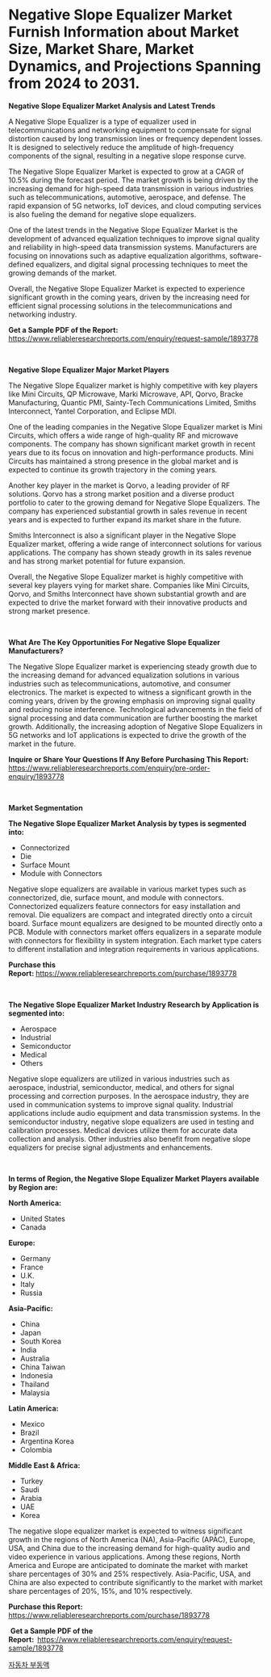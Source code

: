 <p><h1>Negative Slope Equalizer Market Furnish Information about Market Size, Market Share, Market Dynamics, and Projections Spanning from 2024 to 2031.</h1></p><p><strong>Negative Slope Equalizer Market Analysis and Latest Trends</strong></p>
<p><p>A Negative Slope Equalizer is a type of equalizer used in telecommunications and networking equipment to compensate for signal distortion caused by long transmission lines or frequency dependent losses. It is designed to selectively reduce the amplitude of high-frequency components of the signal, resulting in a negative slope response curve.</p><p>The Negative Slope Equalizer Market is expected to grow at a CAGR of 10.5% during the forecast period. The market growth is being driven by the increasing demand for high-speed data transmission in various industries such as telecommunications, automotive, aerospace, and defense. The rapid expansion of 5G networks, IoT devices, and cloud computing services is also fueling the demand for negative slope equalizers.</p><p>One of the latest trends in the Negative Slope Equalizer Market is the development of advanced equalization techniques to improve signal quality and reliability in high-speed data transmission systems. Manufacturers are focusing on innovations such as adaptive equalization algorithms, software-defined equalizers, and digital signal processing techniques to meet the growing demands of the market.</p><p>Overall, the Negative Slope Equalizer Market is expected to experience significant growth in the coming years, driven by the increasing need for efficient signal processing solutions in the telecommunications and networking industry.</p></p>
<p><strong>Get a Sample PDF of the Report:&nbsp;</strong> <a href="https://www.reliableresearchreports.com/enquiry/request-sample/1893778">https://www.reliableresearchreports.com/enquiry/request-sample/1893778</a></p>
<p>&nbsp;</p>
<p><strong>Negative Slope Equalizer Major Market Players</strong></p>
<p><p>The Negative Slope Equalizer market is highly competitive with key players like Mini Circuits, QP Microwave, Marki Microwave, API, Qorvo, Bracke Manufacturing, Quantic PMI, Sainty-Tech Communications Limited, Smiths Interconnect, Yantel Corporation, and Eclipse MDI. </p><p>One of the leading companies in the Negative Slope Equalizer market is Mini Circuits, which offers a wide range of high-quality RF and microwave components. The company has shown significant market growth in recent years due to its focus on innovation and high-performance products. Mini Circuits has maintained a strong presence in the global market and is expected to continue its growth trajectory in the coming years.</p><p>Another key player in the market is Qorvo, a leading provider of RF solutions. Qorvo has a strong market position and a diverse product portfolio to cater to the growing demand for Negative Slope Equalizers. The company has experienced substantial growth in sales revenue in recent years and is expected to further expand its market share in the future.</p><p>Smiths Interconnect is also a significant player in the Negative Slope Equalizer market, offering a wide range of interconnect solutions for various applications. The company has shown steady growth in its sales revenue and has strong market potential for future expansion.</p><p>Overall, the Negative Slope Equalizer market is highly competitive with several key players vying for market share. Companies like Mini Circuits, Qorvo, and Smiths Interconnect have shown substantial growth and are expected to drive the market forward with their innovative products and strong market presence.</p></p>
<p>&nbsp;</p>
<p><strong>What Are The Key Opportunities For Negative Slope Equalizer Manufacturers?</strong></p>
<p><p>The Negative Slope Equalizer market is experiencing steady growth due to the increasing demand for advanced equalization solutions in various industries such as telecommunications, automotive, and consumer electronics. The market is expected to witness a significant growth in the coming years, driven by the growing emphasis on improving signal quality and reducing noise interference. Technological advancements in the field of signal processing and data communication are further boosting the market growth. Additionally, the increasing adoption of Negative Slope Equalizers in 5G networks and IoT applications is expected to drive the growth of the market in the future.</p></p>
<p><strong>Inquire or Share Your Questions If Any Before Purchasing This Report:</strong> <a href="https://www.reliableresearchreports.com/enquiry/pre-order-enquiry/1893778">https://www.reliableresearchreports.com/enquiry/pre-order-enquiry/1893778</a></p>
<p>&nbsp;</p>
<p><strong>Market Segmentation</strong></p>
<p><strong>The Negative Slope Equalizer Market Analysis by types is segmented into:</strong></p>
<p><ul><li>Connectorized</li><li>Die</li><li>Surface Mount</li><li>Module with Connectors</li></ul></p>
<p><p>Negative slope equalizers are available in various market types such as connectorized, die, surface mount, and module with connectors. Connectorized equalizers feature connectors for easy installation and removal. Die equalizers are compact and integrated directly onto a circuit board. Surface mount equalizers are designed to be mounted directly onto a PCB. Module with connectors market offers equalizers in a separate module with connectors for flexibility in system integration. Each market type caters to different installation and integration requirements in various applications.</p></p>
<p><strong>Purchase this Report:&nbsp;</strong><a href="https://www.reliableresearchreports.com/purchase/1893778">https://www.reliableresearchreports.com/purchase/1893778</a></p>
<p>&nbsp;</p>
<p><strong>The Negative Slope Equalizer Market Industry Research by Application is segmented into:</strong></p>
<p><ul><li>Aerospace</li><li>Industrial</li><li>Semiconductor</li><li>Medical</li><li>Others</li></ul></p>
<p><p>Negative slope equalizers are utilized in various industries such as aerospace, industrial, semiconductor, medical, and others for signal processing and correction purposes. In the aerospace industry, they are used in communication systems to improve signal quality. Industrial applications include audio equipment and data transmission systems. In the semiconductor industry, negative slope equalizers are used in testing and calibration processes. Medical devices utilize them for accurate data collection and analysis. Other industries also benefit from negative slope equalizers for precise signal adjustments and enhancements.</p></p>
<p>&nbsp;</p>
<p><strong>In terms of Region, the Negative Slope Equalizer Market Players available by Region are:</strong></p>
<p>
    <p> <strong> North America: </strong>
        <ul>
            <li>United States</li>
            <li>Canada</li>
        </ul>
        </p> 
    <p> <strong> Europe: </strong>
        <ul>
            <li>Germany</li>
            <li>France</li>
            <li>U.K.</li>
            <li>Italy</li>
            <li>Russia</li>
        </ul>
        </p> 
    <p> <strong> Asia-Pacific: </strong>
        <ul>
            <li>China</li>
            <li>Japan</li>
            <li>South Korea</li>
            <li>India</li>
            <li>Australia</li>
            <li>China Taiwan</li>
            <li>Indonesia</li>
            <li>Thailand</li>
            <li>Malaysia</li>
        </ul>
        </p> 
    <p> <strong> Latin America: </strong>
        <ul>
            <li>Mexico</li>
            <li>Brazil</li>
            <li>Argentina Korea</li>
            <li>Colombia</li>
        </ul>
        </p> 
    <p> <strong> Middle East & Africa: </strong>
        <ul>
            <li>Turkey</li>
            <li>Saudi</li>
            <li>Arabia</li>
            <li>UAE</li>
            <li>Korea</li>
        </ul>
    </p>
    </p>
<p><p>The negative slope equalizer market is expected to witness significant growth in the regions of North America (NA), Asia-Pacific (APAC), Europe, USA, and China due to the increasing demand for high-quality audio and video experience in various applications. Among these regions, North America and Europe are anticipated to dominate the market with market share percentages of 30% and 25% respectively. Asia-Pacific, USA, and China are also expected to contribute significantly to the market with market share percentages of 20%, 15%, and 10% respectively.</p></p>
<p><strong>Purchase this Report: </strong><a href="https://www.reliableresearchreports.com/purchase/1893778">https://www.reliableresearchreports.com/purchase/1893778</a></p>
<p>&nbsp;<strong>Get a Sample PDF of the Report:&nbsp;&nbsp;</strong><a href="https://www.reliableresearchreports.com/enquiry/request-sample/1893778">https://www.reliableresearchreports.com/enquiry/request-sample/1893778</a></p>
<p><strong></strong></p>
<p><p><a href="https://medium.com/@christianlarkinus/%EC%9E%90%EB%8F%99%EC%B0%A8-%EB%B0%A9%ED%96%A5%EC%A0%9C-%EC%8B%9C%EC%9E%A5-%EA%B7%9C%EB%AA%A8%EB%8A%94-%EC%84%B8%EA%B3%84-%EC%82%B0%EC%97%85%EC%97%90%EC%84%9C-%EA%B0%80%EC%9E%A5-%EC%A2%8B%EC%9D%80-%EB%A7%88%EC%BC%80%ED%8C%85-%EC%B1%84%EB%84%90%EC%9D%84-%EB%B3%B4%EC%97%AC%EC%A4%8D%EB%8B%88%EB%8B%A4-79da7b946bd8">자동차 부동액</a></p></p>